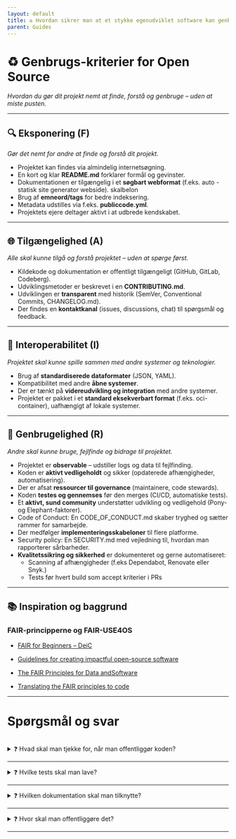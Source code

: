 ```yaml
---
layout: default
title: ♻️ Hvordan sikrer man at et stykke egenudviklet software kan genbruges?
parent: Guides
---
```


# ♻️ Genbrugs-kriterier for Open Source  
*Hvordan du gør dit projekt nemt at finde, forstå og genbruge – uden at miste pusten.*

---

## 🔍 Eksponering (F)  
*Gør det nemt for andre at finde og forstå dit projekt.*

- Projektet kan findes via almindelig internetsøgning.
- En kort og klar **README.md** forklarer formål og gevinster.
- Dokumentationen er tilgængelig i et **søgbart webformat** (f.eks. auto - statisk site generator webside). skalbelon
- Brug af **emneord/tags** for bedre indeksering.
- Metadata udstilles via f.eks. **publiccode.yml**.
- Projektets ejere deltager aktivt i at udbrede kendskabet.

---

## 🌐 Tilgængelighed (A)  
*Alle skal kunne tilgå og forstå projektet – uden at spørge først.*

- Kildekode og dokumentation er offentligt tilgængeligt (GitHub, GitLab, Codeberg).
- Udviklingsmetoder er beskrevet i en **CONTRIBUTING.md**.
- Udviklingen er **transparent** med historik (SemVer, Conventional Commits, CHANGELOG.md).
- Der findes en **kontaktkanal** (issues, discussions, chat) til spørgsmål og feedback.

---

## 🔄 Interoperabilitet (I)  
*Projektet skal kunne spille sammen med andre systemer og teknologier.*

- Brug af **standardiserede dataformater** (JSON, YAML).
- Kompatibilitet med andre **åbne systemer**.
- Der er tænkt på **videreudvikling og integration** med andre systemer.
- Projektet er pakket i et **standard eksekverbart format** (f.eks. oci-container), uafhængigt af lokale systemer.

---

## 🔁 Genbrugelighed (R)  
*Andre skal kunne bruge, fejlfinde og bidrage til projektet.*

- Projektet er **observable** – udstiller logs og data til fejlfinding.
- Koden er **aktivt vedligeholdt** og sikker (opdaterede afhængigheder, automatisering).
- Der er afsat **ressourcer til governance** (maintainere, code stewards).
- Koden **testes og gennemses** før den merges (CI/CD, automatiske tests).
- Et **aktivt, sund community** understøtter udvikling og vedligehold (Pony- og Elephant-faktorer). 
- Code of Conduct: En CODE_OF_CONDUCT.md skaber tryghed og sætter rammer for samarbejde.
- Der medfølger **implementeringsskabeloner** til flere platforme.
- Security policy: En SECURITY.md med vejledning til, hvordan man rapporterer sårbarheder.
- **Kvalitetssikring og sikkerhed** er dokumenteret og gerne automatiseret:
  - Scanning af afhængigheder (f.eks Dependabot, Renovate eller Snyk.)
  - Tests før hvert build som accept kriterier i PRs

---

## 📚 Inspiration og baggrund

### FAIR-principperne og FAIR-USE4OS 

- [FAIR for Beginners – DeiC](https://www.deic.dk/en/data-management/instructions-and-guides/FAIR-for-Beginners)

- [Guidelines for creating impactful open-source software](https://journals.plos.org/ploscompbiol/article?id=10.1371/journal.pcbi.1012045)

- [The FAIR Principles for Data andSoftware](https://researchcodingclub.github.io/slides/2023-08-23-fair-data-and-software.pdf)

- [Translating the FAIR principles to code](https://sites.google.com/sheffield.ac.uk/fair-guidance/your-data-typecode/code-software)

---

# Spørgsmål og svar

<br>

<details>
  <summary>❓ Hvad skal man tjekke for, når man offentliggør koden?</summary>
  <br>
  <strong>✅ Hold koden ren for adgangsoplysninger og miljøspecifikke filer</strong><br>
  Inden I offentliggør koden, skal I sikre, at der ikke ligger nogen form for data i repoet, som kan være følsomme, miljøspecifikke eller irrelevante for andre brugere.
  <pre><code>
📌 Best practice:
  - Brug miljøvariabler til konfiguration – ingen adgangsoplysninger i koden
  - Tilføj en eksempelfil som `config.example.env` og dokumenter hvordan den anvendes
  - Brug `.gitignore` til at udelukke `.env`, `config.*`, `*.log`, `.pem` osv.
  - Dokumentér i `README.md`, hvordan man opsætter miljøet lokalt

🚫 Undgå:
  - Følsomme oplysninger og credentials: API-nøgler, tokens, brugernavne, adgangskoder
  - Miljøspecifikke filer: Produktionskonfigurationer, interne URL’er, IP-adresser
  - Data og logfiler: Produktionsdata, testdata med rigtige oplysninger
  - Intern kontekst: Referencer til interne systemer eller dokumentation
  - Midlertidige filer: Lokale udviklingsfiler, cache, build-artifacts

✅ Men inkluder gerne:
  - Syntetiske eller anonymiserede data til eksempler og tests
  - Eksempelfiler til konfiguration, f.eks. `config.example.env`
  - Dokumentation for hvordan man selv tilføjer konfiguration
  </code></pre>
</details>

---

<details>
  <summary>❓ Hvilke tests skal man lave?</summary>
  <br>
  <strong>✅ Automatiske tests og dokumenteret testmiljø øger kvaliteten</strong><br>
  For at sikre at softwaren fungerer som forventet – både nu og i fremtiden – bør der være automatiske tests og en klar beskrivelse af testmiljøet.
  <pre><code>
📌 Best practice:
  - Automatiske tests med CI-værktøjer som GitHub Actions eller GitLab CI
  - Linting og formattering med IDE eller CI
  - Enhedstests og integrationstests – gerne med input fra brugere
  - Dokumentér teststrategi og testdata i `tests/` eller `README.md`
  - Inkluder eksempelfiler til testmiljøopsætning

🚫 Undgå:
  - Tests der afhænger af interne systemer eller netværk

✅ Men inkluder gerne:
  - CI-konfiguration: f.eks. `.github/workflows/test.yml`
  - Eksempler på testkommandoer i `README.md` eller `CONTRIBUTING.md`
  - Syntetiske testdata til realistiske scenarier
  </code></pre>
</details>

---

<details>
  <summary>❓ Hvilken dokumentation skal man tilknytte?</summary>
  <br>
  <strong>✅ God dokumentation gør projektet lettere at forstå og genbruge</strong><br>
  Dokumentation er en nøglekomponent i open source-projekter – både for nye brugere og for genbrug.
  <pre><code>
📌 Best practice:
  - Inkluder altid en README.md med introduktion og brug
  - Vis konkrete eksempler på anvendelse
  - Beskriv miljøopsætning og nødvendige variabler
  - Tilføj templates til udrulning med åbne værktøjer

🚫 Undgå:
  - Ufuldstændig eller forældet dokumentation
  - Antagelser om intern viden
  - Dokumentation i lukkede systemer eller proprietære formater

✅ Men inkluder gerne:
  - Diagrammer og arkitekturtegninger (f.eks. Mermaid)
  - Links til relevante issues eller diskussioner
  - En `CONTRIBUTING.md` med bidragsvejledning
  </code></pre>
</details>

---

<details>
  <summary>❓ Hvor skal man offentliggøre det?</summary>
  <br>
  <strong>✅ Brug åbne og tilgængelige platforme</strong><br>
  For at sikre at din kode er nem at finde og bidrage til, bør du bruge en platform med versionsstyring og samarbejdsværktøjer.
  <pre><code>

📌 Best practice:
  - Brug GitHub, GitLab, Codeberg eller SourceHut
  - Gør projektet offentligt
  - Tilføj en open source-licens (MIT, Apache 2.0, GPL)
  - Brug README.md som landing page

🚫 Undgå:
  - Lukkede platforme eller interne systemer
  - At offentliggøre uden README, licens eller dokumentation
  - Platforme uden versionsstyring (f.eks. Google Drive)

✅ Men inkluder gerne:
  - Link til repoet i artikler, præsentationer eller dokumenter
  - `CONTRIBUTING.md` og `CODE_OF_CONDUCT.md` for bidrag
  </code></pre>
</details>

---